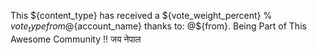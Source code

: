 This ${content_type} has received a ${vote_weight_percent} % ${vote_type} from @${account_name} thanks to: @${from}. Being Part of This Awesome Community !! जय  नेपाल 
